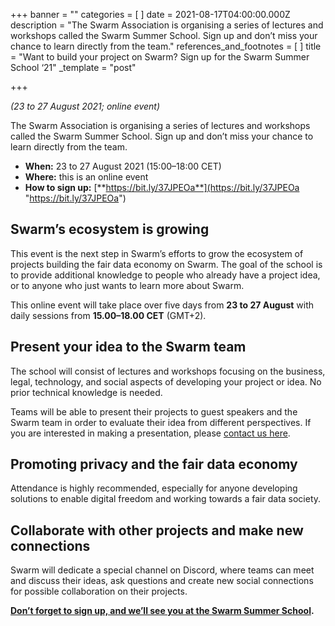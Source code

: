+++
banner = ""
categories = [ ]
date = 2021-08-17T04:00:00.000Z
description = "The Swarm Association is organising a series of lectures and workshops called the Swarm Summer School. Sign up and don’t miss your chance to learn directly from the team."
references_and_footnotes = [ ]
title = "Want to build your project on Swarm? Sign up for the Swarm Summer School ‘21"
_template = "post"

+++

_(23 to 27 August 2021; online event)_

The Swarm Association is organising a series of lectures and workshops called the Swarm Summer School. Sign up and don’t miss your chance to learn directly from the team.

- **When:** 23 to 27 August 2021 (15:00–18:00 CET)
- **Where:** this is an online event
- **How to sign up:** [**https://bit.ly/37JPEOa**](https://bit.ly/37JPEOa "https://bit.ly/37JPEOa")

## **Swarm’s ecosystem is growing**

This event is the next step in Swarm’s efforts to grow the ecosystem of projects building the fair data economy on Swarm. The goal of the school is to provide additional knowledge to people who already have a project idea, or to anyone who just wants to learn more about Swarm.

This online event will take place over five days from **23 to 27 August** with daily sessions from **15.00–18.00 CET** (GMT+2).

## **Present your idea to the Swarm team**

The school will consist of lectures and workshops focusing on the business, legal, technology, and social aspects of developing your project or idea. No prior technical knowledge is needed.

Teams will be able to present their projects to guest speakers and the Swarm team in order to evaluate their idea from different perspectives. If you are interested in making a presentation, please [contact us here](https://swarm.odoo.com/survey/start/7d956538-3043-4640-95ce-5100e9ac3900).

## **Promoting privacy and the fair data economy**

Attendance is highly recommended, especially for anyone developing solutions to enable digital freedom and working towards a fair data society.

## **Collaborate with other projects and make new connections**

Swarm will dedicate a special channel on Discord, where teams can meet and discuss their ideas, ask questions and create new social connections for possible collaboration on their projects.

[**Don’t forget to sign up, and we’ll see you at the Swarm Summer School**](https://swarm.odoo.com/survey/start/7d956538-3043-4640-95ce-5100e9ac3900)**.**

#
